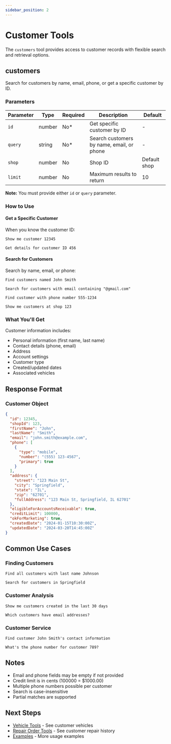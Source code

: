 ```yaml
---
sidebar_position: 2
---
```


# Customer Tools

The `customers` tool provides access to customer records with flexible search and retrieval options.

## customers

Search for customers by name, email, phone, or get a specific customer by ID.

### Parameters

| Parameter | Type | Required | Description | Default |
|-----------|------|----------|-------------|---------|
| `id` | number | No* | Get specific customer by ID | - |
| `query` | string | No* | Search customers by name, email, or phone | - |
| `shop` | number | No | Shop ID | Default shop |
| `limit` | number | No | Maximum results to return | 10 |

**Note:** You must provide either `id` or `query` parameter.

### How to Use

#### Get a Specific Customer

When you know the customer ID:

```
Show me customer 12345
```

```
Get details for customer ID 456
```

#### Search for Customers

Search by name, email, or phone:

```
Find customers named John Smith
```

```
Search for customers with email containing "@gmail.com"
```

```
Find customer with phone number 555-1234
```

```
Show me customers at shop 123
```

### What You'll Get

Customer information includes:
- Personal information (first name, last name)
- Contact details (phone, email)
- Address
- Account settings
- Customer type
- Created/updated dates
- Associated vehicles

## Response Format

### Customer Object

```json
{
  "id": 12345,
  "shopId": 123,
  "firstName": "John",
  "lastName": "Smith",
  "email": "john.smith@example.com",
  "phone": [
    {
      "type": "mobile",
      "number": "(555) 123-4567",
      "primary": true
    }
  ],
  "address": {
    "street": "123 Main St",
    "city": "Springfield",
    "state": "IL",
    "zip": "62701",
    "fullAddress": "123 Main St, Springfield, IL 62701"
  },
  "eligibleForAccountsReceivable": true,
  "creditLimit": 100000,
  "okForMarketing": true,
  "createdDate": "2024-01-15T10:30:00Z",
  "updatedDate": "2024-03-20T14:45:00Z"
}
```

## Common Use Cases

### Finding Customers

```
Find all customers with last name Johnson
```

```
Search for customers in Springfield
```

### Customer Analysis

```
Show me customers created in the last 30 days
```

```
Which customers have email addresses?
```

### Customer Service

```
Find customer John Smith's contact information
```

```
What's the phone number for customer 789?
```

## Notes

- Email and phone fields may be empty if not provided
- Credit limit is in cents (100000 = $1000.00)
- Multiple phone numbers possible per customer
- Search is case-insensitive
- Partial matches are supported

## Next Steps

- [Vehicle Tools](./vehicles.md) - See customer vehicles
- [Repair Order Tools](./repair-orders.md) - See customer repair history
- [Examples](../examples/index.md) - More usage examples
